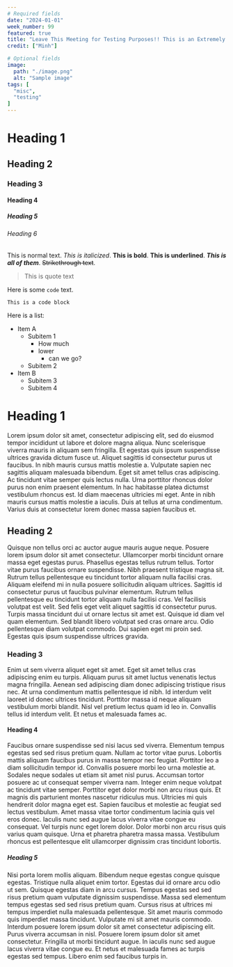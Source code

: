 ```yaml
---
# Required fields
date: "2024-01-01"
week_number: 99
featured: true
title: "Leave This Meeting for Testing Purposes!! This is an Extremely Long Title That Will Get Cut Off Eventually, At Least I Think"
credit: ["Minh"]

# Optional fields
image:
  path: "./image.png"
  alt: "Sample image"
tags: [
  "misc",
  "testing"
]
---
```


# Heading 1

## Heading 2

### Heading 3

#### Heading 4

##### Heading 5

###### Heading 6

This is normal text. *This is italicized*. **This is bold**. __This is underlined__. *__**This is all of them**__*. ~~Strikethrough text~~.

> This is quote text

Here is some `code` text.

```
This is a code block
```

Here is a list:
- Item A
	- Subitem 1
		- How much
		- lower
			- can we go?
	- Subitem 2
- Item B
	- Subitem 3
	- Subitem 4

# Heading 1

Lorem ipsum dolor sit amet, consectetur adipiscing elit, sed do eiusmod tempor incididunt ut labore et dolore magna aliqua. Nunc scelerisque viverra mauris in aliquam sem fringilla. Et egestas quis ipsum suspendisse ultrices gravida dictum fusce ut. Aliquet sagittis id consectetur purus ut faucibus. In nibh mauris cursus mattis molestie a. Vulputate sapien nec sagittis aliquam malesuada bibendum. Eget sit amet tellus cras adipiscing. Ac tincidunt vitae semper quis lectus nulla. Urna porttitor rhoncus dolor purus non enim praesent elementum. In hac habitasse platea dictumst vestibulum rhoncus est. Id diam maecenas ultricies mi eget. Ante in nibh mauris cursus mattis molestie a iaculis. Duis at tellus at urna condimentum. Varius duis at consectetur lorem donec massa sapien faucibus et.

## Heading 2

Quisque non tellus orci ac auctor augue mauris augue neque. Posuere lorem ipsum dolor sit amet consectetur. Ullamcorper morbi tincidunt ornare massa eget egestas purus. Phasellus egestas tellus rutrum tellus. Tortor vitae purus faucibus ornare suspendisse. Nibh praesent tristique magna sit. Rutrum tellus pellentesque eu tincidunt tortor aliquam nulla facilisi cras. Aliquam eleifend mi in nulla posuere sollicitudin aliquam ultrices. Sagittis id consectetur purus ut faucibus pulvinar elementum. Rutrum tellus pellentesque eu tincidunt tortor aliquam nulla facilisi cras. Vel facilisis volutpat est velit. Sed felis eget velit aliquet sagittis id consectetur purus. Turpis massa tincidunt dui ut ornare lectus sit amet est. Quisque id diam vel quam elementum. Sed blandit libero volutpat sed cras ornare arcu. Odio pellentesque diam volutpat commodo. Dui sapien eget mi proin sed. Egestas quis ipsum suspendisse ultrices gravida.

### Heading 3

Enim ut sem viverra aliquet eget sit amet. Eget sit amet tellus cras adipiscing enim eu turpis. Aliquam purus sit amet luctus venenatis lectus magna fringilla. Aenean sed adipiscing diam donec adipiscing tristique risus nec. At urna condimentum mattis pellentesque id nibh. Id interdum velit laoreet id donec ultrices tincidunt. Porttitor massa id neque aliquam vestibulum morbi blandit. Nisl vel pretium lectus quam id leo in. Convallis tellus id interdum velit. Et netus et malesuada fames ac.

#### Heading 4

Faucibus ornare suspendisse sed nisi lacus sed viverra. Elementum tempus egestas sed sed risus pretium quam. Nullam ac tortor vitae purus. Lobortis mattis aliquam faucibus purus in massa tempor nec feugiat. Porttitor leo a diam sollicitudin tempor id. Convallis posuere morbi leo urna molestie at. Sodales neque sodales ut etiam sit amet nisl purus. Accumsan tortor posuere ac ut consequat semper viverra nam. Integer enim neque volutpat ac tincidunt vitae semper. Porttitor eget dolor morbi non arcu risus quis. Et magnis dis parturient montes nascetur ridiculus mus. Ultricies mi quis hendrerit dolor magna eget est. Sapien faucibus et molestie ac feugiat sed lectus vestibulum. Amet massa vitae tortor condimentum lacinia quis vel eros donec. Iaculis nunc sed augue lacus viverra vitae congue eu consequat. Vel turpis nunc eget lorem dolor. Dolor morbi non arcu risus quis varius quam quisque. Urna et pharetra pharetra massa massa. Vestibulum rhoncus est pellentesque elit ullamcorper dignissim cras tincidunt lobortis.

##### Heading 5

Nisi porta lorem mollis aliquam. Bibendum neque egestas congue quisque egestas. Tristique nulla aliquet enim tortor. Egestas dui id ornare arcu odio ut sem. Quisque egestas diam in arcu cursus. Tempus egestas sed sed risus pretium quam vulputate dignissim suspendisse. Massa sed elementum tempus egestas sed sed risus pretium quam. Cursus risus at ultrices mi tempus imperdiet nulla malesuada pellentesque. Sit amet mauris commodo quis imperdiet massa tincidunt. Vulputate mi sit amet mauris commodo. Interdum posuere lorem ipsum dolor sit amet consectetur adipiscing elit. Purus viverra accumsan in nisl. Posuere lorem ipsum dolor sit amet consectetur. Fringilla ut morbi tincidunt augue. In iaculis nunc sed augue lacus viverra vitae congue eu. Et netus et malesuada fames ac turpis egestas sed tempus. Libero enim sed faucibus turpis in.